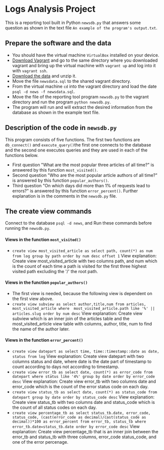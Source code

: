 # Logs Analysis Project
This is a reporting tool built in Python `newsdb.py` that answers some question as shown in the text file `An example of the program's output.txt`.

## Prepare the software and the data
* You should have the virtual machine `VirtualBox` installed on your device.
* [Download Vagrant](https://www.vagrantup.com/downloads.html) and go to the same directory where you downloaded vagrant and bring up the virtual machine with `vagrant up` and log into it with `vagrant ssh`.
* [Download the data](https://d17h27t6h515a5.cloudfront.net/topher/2016/August/57b5f748_newsdata/newsdata.zip) and unzip it.
* Move the file `newsdata.sql` to the shared vagrant directory.
* From the virtual machine `cd` into the vagrant directory and load the date `psql -d news -f newsdata.sql`.
* Move the file of the reporting tool program `newsdb.py` to the vagrant directory and run the program `python newsdb.py`.
* The program will run and will extract the desired information from the database as shown in the example text file.

## Description of the code in `newsdb.py`
This program consists of five functions. The first two functions are `db_connect()` and `execute_query()`the first one connects to the database and the second one executes queries and they are used in each of the functions below.
* First question "What are the most popular three articles of all time?" is answered by this function `most_visited()`.
* Second question "Who are the most popular article authors of all time?" is answered by this function `popular_authors()`.
* Third question "On which days did more than 1% of requests lead to errors?" is answered by this function `error_percent()`.
Further explanation is in the comments in the `newsdb.py` file.

## The create view commands
Connect to the database `psql -d news`, and Run these commands before running the `newsdb.py`.
#### Views in the function `most_visited()`
* `create view most_visited_article as select path,
  count(*) as num from log group by path
  order by num desc offset 1`
View explanation:
Create view most_visited_article with two columns path, and num which is the count of each time a path is visited for the first three highest visited path excluding the '/' the root path.

#### Views in the function `popular_authors()`
* The first view is needed, because the following view is dependent on the first view above.
* `create view subview as select author,title,num from articles,
  most_visited_article where  most_visited_article.path like
  '%' || articles.slug order by num desc`
View explanation:
Create view subview which is an inner join of the articles table and the most_visited_article view table with columns, author, title, num to find the name of the author later.

#### Views in the function `error_percent()`
* `create view datepart as select time,
  time::timestamp::date as date, status from log`
View explanation:
Create view datepart with two columns status and date, where date is the date part of timestamp to count according to days not according to timestamp.
* `create view error_tb as select date, count(*) as error_code
  from datepart where status like '4%' group by date order by error_code desc`
View explanation:
Create view error_tb with two columns date and error_code which is the count of the error status code on each day.
* `create view status_tb as select date, count(*) as status_code
  from datepart group by date order by status_code desc`
View explanation:
Create view status_tb with two columns date and status_code which is the count of all status codes on each day.
* `create view percentage_tb as select status_tb.date,
  error_code, status_code, (cast(error_code as decimal)/cast(status_code as decimal))*100
  as error_percent from error_tb, status_tb
  where error_tb.date=status_tb.date order by error_code desc`
View explanation:
Create view percentage_tb that is an inner join between the error_tb and status_tb with three columns, error_code status_code, and one of the error percenage.
